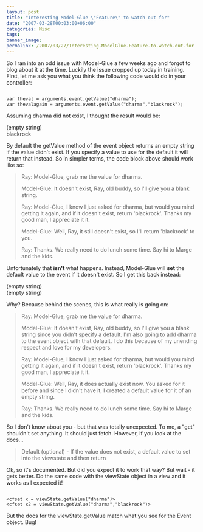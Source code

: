 ```yaml
---
layout: post
title: "Interesting Model-Glue \"Feature\" to watch out for"
date: "2007-03-28T00:03:00+06:00"
categories: Misc 
tags: 
banner_image: 
permalink: /2007/03/27/Interesting-ModelGlue-Feature-to-watch-out-for
---
```


So I ran into an odd issue with Model-Glue a few weeks ago and forgot to blog about it at the time. Luckily the issue cropped up today in training. First, let me ask you what you think the following code would do in your controller:

<code>
var theval = arguments.event.getValue("dharma");
var thevalagain = arguments.event.getValue("dharma","blackrock");
</code>

Assuming dharma did not exist, I thought the result would be: 

(empty string)<br />
blackrock

By default the getValue method of the event object returns an empty string if the value didn't exist. If you specify a value to use for the default it will return that instead. So in simpler terms, the code block above should work like so:

<blockquote>
Ray: Model-Glue, grab me the value for dharma.

Model-Glue: It doesn't exist, Ray, old buddy, so I'll give you a blank string.

Ray: Model-Glue, I know I just asked for dharma, but would you mind getting it again, and if it doesn't exist, return 'blackrock'. Thanks my good man, I appreciate it it.

Model-Glue: Well, Ray, it still doesn't exist, so I'll return 'blackrock' to you.

Ray: Thanks. We really need to do lunch some time. Say hi to Marge and the kids.
</blockquote>

Unfortunately that <b>isn't</b> what happens. Instead, Model-Glue will <b>set</b> the default value to the event if it doesn't exist. So I get this back instead:

(empty string)<br />
(empty string)

Why? Because behind the scenes, this is what really is going on:


<blockquote>
Ray: Model-Glue, grab me the value for dharma.

Model-Glue: It doesn't exist, Ray, old buddy, so I'll give you a blank string since you didn't specify a default. I'm also going to add dharma to the event object with that default. I do this because of my unending respect and love for my developers.

Ray: Model-Glue, I know I just asked for dharma, but would you mind getting it again, and if it doesn't exist, return 'blackrock'. Thanks my good man, I appreciate it it.

Model-Glue: Well, Ray, it does actually exist now. You asked for it before and since I didn't have it, I created a default value for it of an empty string.

Ray: Thanks. We really need to do lunch some time. Say hi to Marge and the kids.
</blockquote>

So I don't know about you - but that was totally unexpected. To me, a "get" shouldn't set anything. It should just fetch. However, if you look at the docs...

<blockquote>
Default (optional) - If the value does not exist, a default value to set into the viewstate and then return
</blockquote>

Ok, so it's documented. But did you expect it to work that way? But wait - it gets better. Do the same code with the viewState object in a view and it works as I expected it!

<code>
&lt;cfset x = viewState.getValue("dharma")&gt;
&lt;cfset x2 = viewState.getValue("dharma","blackrock")&gt;
</code>

But the docs for the viewState.getValue match what you see for the Event object. Bug!